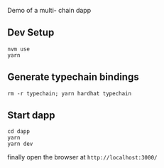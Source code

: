 Demo of a multi- chain dapp

## Dev Setup

```
nvm use
yarn
```

## Generate typechain bindings
```
rm -r typechain; yarn hardhat typechain
```

## Start dapp

```
cd dapp
yarn
yarn dev
```

finally open the browser at `http://localhost:3000/`

